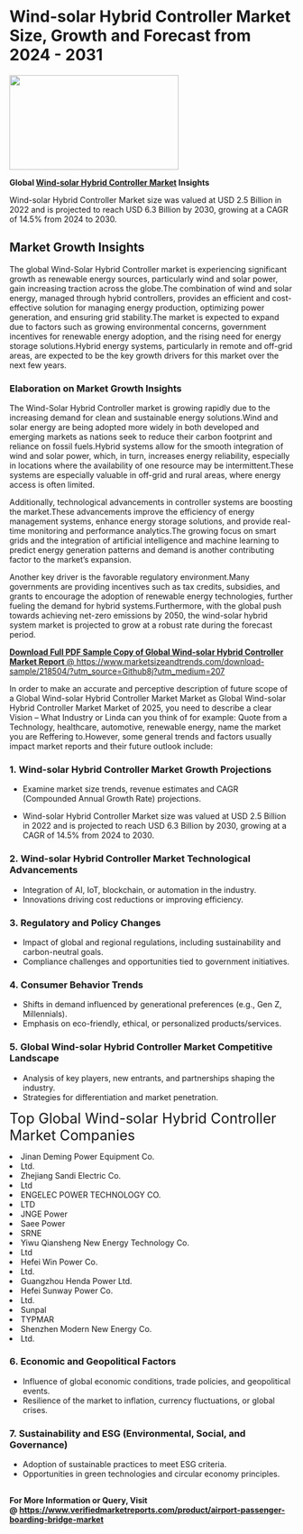 <H1>Wind-solar Hybrid Controller Market Size, Growth and Forecast from 2024 - 2031</H1><img class="aligncenter size-medium wp-image-584254" src="https://thirdeyenews.in/wp-content/uploads/2024/09/Global-Market-Research-300x168.jpeg" alt="" width="300" height="168" /><p><strong>Global&nbsp;<a href="https://www.marketsizeandtrends.com/download-sample/218504/?utm_source=Github8j?utm_medium=207">Wind-solar Hybrid Controller Market</a> Insights</strong></p><p>Wind-solar Hybrid Controller Market size was valued at USD 2.5 Billion in 2022 and is projected to reach USD 6.3 Billion by 2030, growing at a CAGR of 14.5% from 2024 to 2030.</p><p><h2>Market Growth Insights</h2> <p>The global Wind-Solar Hybrid Controller market is experiencing significant growth as renewable energy sources, particularly wind and solar power, gain increasing traction across the globe.The combination of wind and solar energy, managed through hybrid controllers, provides an efficient and cost-effective solution for managing energy production, optimizing power generation, and ensuring grid stability.The market is expected to expand due to factors such as growing environmental concerns, government incentives for renewable energy adoption, and the rising need for energy storage solutions.Hybrid energy systems, particularly in remote and off-grid areas, are expected to be the key growth drivers for this market over the next few years.</p> <p><a href="#"></a></p> <h3>Elaboration on Market Growth Insights</h3> <p>The Wind-Solar Hybrid Controller market is growing rapidly due to the increasing demand for clean and sustainable energy solutions.Wind and solar energy are being adopted more widely in both developed and emerging markets as nations seek to reduce their carbon footprint and reliance on fossil fuels.Hybrid systems allow for the smooth integration of wind and solar power, which, in turn, increases energy reliability, especially in locations where the availability of one resource may be intermittent.These systems are especially valuable in off-grid and rural areas, where energy access is often limited.</p> <p>Additionally, technological advancements in controller systems are boosting the market.These advancements improve the efficiency of energy management systems, enhance energy storage solutions, and provide real-time monitoring and performance analytics.The growing focus on smart grids and the integration of artificial intelligence and machine learning to predict energy generation patterns and demand is another contributing factor to the market’s expansion.</p> <p>Another key driver is the favorable regulatory environment.Many governments are providing incentives such as tax credits, subsidies, and grants to encourage the adoption of renewable energy technologies, further fueling the demand for hybrid systems.Furthermore, with the global push towards achieving net-zero emissions by 2050, the wind-solar hybrid system market is projected to grow at a robust rate during the forecast period.</p> <p><a href="#"></p><p><span class=""><strong>Download Full PDF Sample Copy of Global Wind-solar Hybrid Controller Market Report</strong> @ <a href="https://www.marketsizeandtrends.com/download-sample/218504/?utm_source=Github8j?utm_medium=207" target="_blank">https://www.marketsizeandtrends.com/download-sample/218504/?utm_source=Github8j?utm_medium=207</a></span></p><p>In order to make an accurate and perceptive description of future scope of a Global&nbsp;Wind-solar Hybrid Controller Market Market as Global&nbsp;Wind-solar Hybrid Controller Market Market of 2025, you need to describe a clear Vision &ndash; What Industry or Linda can you think of for example: Quote from a Technology, healthcare, automotive, renewable energy, name the market you are Reffering to.However, some general trends and factors usually impact market reports and their future outlook include:</p><h3>1.&nbsp;<strong>Wind-solar Hybrid Controller Market Growth Projections</strong></h3><ul><li>Examine market size trends, revenue estimates and CAGR (Compounded Annual Growth Rate) projections.</li><li><p>Wind-solar Hybrid Controller Market size was valued at USD 2.5 Billion in 2022 and is projected to reach USD 6.3 Billion by 2030, growing at a CAGR of 14.5% from 2024 to 2030.</p></li></ul><h3>2.&nbsp;<strong>Wind-solar Hybrid Controller Market Technological Advancements</strong></h3><ul><li>Integration of AI, IoT, blockchain, or automation in the industry.</li><li>Innovations driving cost reductions or improving efficiency.</li></ul><h3>3.&nbsp;<strong>Regulatory and Policy Changes</strong></h3><ul><li>Impact of global and regional regulations, including sustainability and carbon-neutral goals.</li><li>Compliance challenges and opportunities tied to government initiatives.</li></ul><h3>4.&nbsp;<strong>Consumer Behavior Trends</strong></h3><ul><li>Shifts in demand influenced by generational preferences (e.g., Gen Z, Millennials).</li><li>Emphasis on eco-friendly, ethical, or personalized products/services.</li></ul><h3>5.&nbsp;<strong>Global Wind-solar Hybrid Controller Market Competitive Landscape</strong></h3><ul><li>Analysis of key players, new entrants, and partnerships shaping the industry.</li><li>Strategies for differentiation and market penetration.</li></ul><p data-pm-slice="1 1 []"><span style="color: inherit; font-family: inherit; font-size: 25px;">Top Global Wind-solar Hybrid Controller Market Companies</span></p><div class="" data-test-id=""><p><li>Jinan Deming Power Equipment Co.</li><li>Ltd.</li><li> Zhejiang Sandi Electric Co.</li><li>Ltd</li><li> ENGELEC POWER TECHNOLOGY CO.</li><li>LTD</li><li> JNGE Power</li><li> Saee Power</li><li> SRNE</li><li> Yiwu Qiansheng New Energy Technology Co.</li><li> Ltd</li><li> Hefei Win Power Co.</li><li> Ltd.</li><li> Guangzhou Henda Power Ltd.</li><li> Hefei Sunway Power Co.</li><li>Ltd.</li><li> Sunpal</li><li> TYPMAR</li><li> Shenzhen Modern New Energy Co.</li><li> Ltd.</li></p></div><h3>6.&nbsp;<strong>Economic and Geopolitical Factors</strong></h3><ul><li>Influence of global economic conditions, trade policies, and geopolitical events.</li><li>Resilience of the market to inflation, currency fluctuations, or global crises.</li></ul><h3>7.&nbsp;<strong>Sustainability and ESG (Environmental, Social, and Governance)</strong></h3><ul><li>Adoption of sustainable practices to meet ESG criteria.</li><li>Opportunities in green technologies and circular economy principles.</li></ul><h2><strong style="font-size: 14px;">For More Information or Query, Visit @&nbsp;</strong><a style="background-color: #ffffff; font-size: 14px;" href="https://www.marketsizeandtrends.com/report/wind-solar-hybrid-controller-market/" target="_blank">https://www.verifiedmarketreports.com/product/airport-passenger-boarding-bridge-market</a></h2>